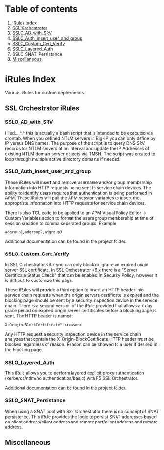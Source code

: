 # Table of contents

1.  [iRules Index](#introduction)
2.  [SSL Orchestrator](#sslo)
3.  [SSLO_AD_with_SRV](#subparagraph1)
4.  [SSLO_Auth_insert_user_and_group](#subparagraph2)
5.  [SSLO_Custom_Cert_Verify](#subparagraph3)
6.  [SSLO_Layered_Auth](#subparagraph4)
7.  [SSLO_SNAT_Persistance](#subparagraph5)
8.  [Miscellaneous](#paragraph2)

# iRules Index <a name="introduction"></a>

Various iRules for custom deployments.  

## SSL Orchestrator iRules <a name="sslo"></a>

### SSLO_AD_with_SRV <a name="subparagraph1"></a>

I lied... \^_^ this is actually a bash script that is intended to be executed via crontab. When you defined NTLM servers in Big-IP you can only define by IP versus DNS names. The purpose of the script is to query DNS SRV records for NTLM servers at an interval and update the IP Addresses of existing NTLM domain server objects via TMSH. The script was created to loop through multiple active directory domains if needed.    

### SSLO_Auth_insert_user_and_group <a name="subparagraph2"></a>
These iRules will insert and remove username and/or group membership information into HTTP requests being sent to service chain devices. The ability to identify users requires that authentication is being performed in APM. These iRules will pull the APM session variables to insert the appropriate information into HTTP requests for service chain devices. 

There is also TCL code to be applied to an APM Visual Policy Editor -> Custom Variables action to format the users group membership at time of session creation to comma seperated groups. 
Example:
```
adgroup1,adgroup2,adgroup3
``` 
Additional documentation can be found in the project folder.  

### SSLO_Custom_Cert_Verify <a name="subparagraph3"></a>
In SSL Orchestrator <6.x you can only block or ignore an expired origin server SSL certificate. In SSL Orchestrator >6.x there is a "Server Certificate Status Check" that can be enabled in Security Policy, however it is difficult to customize this page. 

These iRules will provide a third option to insert an HTTP header into service chain requests when the origin servers certificate is expired and the blocking page should be sent by a security inspection device in the service chain. There is a second version of the iRule provided that allows a 7 day grace period on expired origin server certificates before a blocking page is sent. The HTTP header is named:
```
X-Origin-BlockCertificate" <reason>
``` 
Any HTTP request a security inspection device in the service chain analyzes that contain the X-Origin-BlockCertificate HTTP header must be blocked regardless of reason. Reason can be showed to a user if desired in the blocking page. 

### SSLO_Layered_Auth <a name="subparagraph4"></a>

This iRule allows you to perform layered explicit proxy authentication (kerberos/ntlm/no authentication/basic) with F5 SSL Orchestrator. 

Additional documentation can be found in the project folder. 

### SSLO_SNAT_Persistance <a name="subparagraph5"></a>

When using a SNAT pool with SSL Orchestrator there is no concept of SNAT persistence. This iRule provides the logic to persist SNAT addresses based on client address/client address and remote port/client address and remote address. 

## Miscellaneous <a name="paragraph2"></a>



